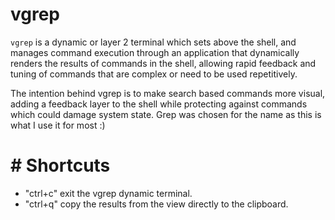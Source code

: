 # vgrep
`vgrep` is a dynamic or layer 2 terminal which sets above the shell, and manages command execution through an 
application that dynamically renders the results of commands in the shell, allowing rapid feedback and tuning of 
commands that are complex or need to be used repetitively.

The intention behind vgrep is to make search based commands more visual, adding a feedback layer to the shell while
protecting against commands which could damage system state. Grep was chosen for the name as this is what I use it for most :)

# # Shortcuts
- "ctrl+c" exit the vgrep dynamic terminal.
- "ctrl+q" copy the results from the view directly to the clipboard.
